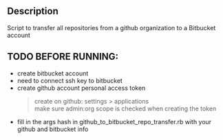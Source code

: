 ## Description
Script to transfer all repositories from a github organization to a Bitbucket account

## TODO BEFORE RUNNING:
- create bitbucket account
- need to connect ssh key to bitbucket
- create github account personal access token  
  > create on github: settings > applications  
  > make sure admin:org scope is checked when creating the token  
- fill in the args hash in github_to_bitbucket_repo_transfer.rb with your github and bitbucket info